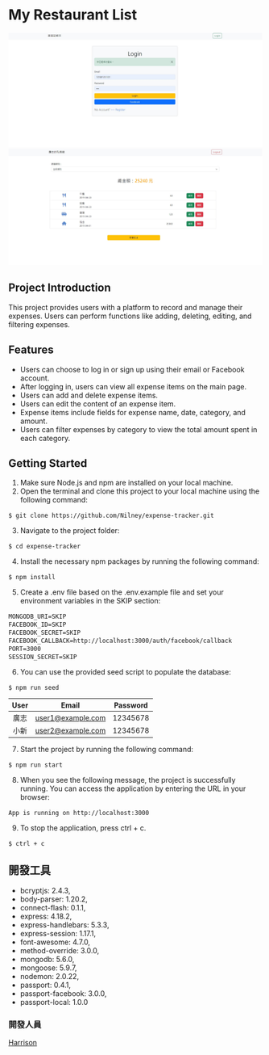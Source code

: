 # My Restaurant List
![Login page for expense-tracker](./public/login.jpg)
![Index page for expense-tracker](./public/index.jpg)

## Project Introduction
This project provides users with a platform to record and manage their expenses. Users can perform functions like adding, deleting, editing, and filtering expenses.

## Features
* Users can choose to log in or sign up using their email or Facebook account.
* After logging in, users can view all expense items on the main page.
* Users can add and delete expense items.
* Users can edit the content of an expense item.
* Expense items include fields for expense name, date, category, and amount.
* Users can filter expenses by category to view the total amount spent in each category.

## Getting Started
1. Make sure Node.js and npm are installed on your local machine.
2. Open the terminal and clone this project to your local machine using the following command:
  ```
  $ git clone https://github.com/Nilney/expense-tracker.git
  ```
3. Navigate to the project folder:
  ```
  $ cd expense-tracker
  ```
4. Install the necessary npm packages by running the following command:
  ```
  $ npm install
  ```
5. Create a .env file based on the .env.example file and set your environment variables in the SKIP section:
  ```
  MONGODB_URI=SKIP
  FACEBOOK_ID=SKIP
  FACEBOOK_SECRET=SKIP
  FACEBOOK_CALLBACK=http://localhost:3000/auth/facebook/callback
  PORT=3000
  SESSION_SECRET=SKIP
  ```
6. You can use the provided seed script to populate the database:
  ```
  $ npm run seed
  ```
| User | Email             | Password |
| :---:| :---------------: | :------: |
| 廣志 | user1@example.com | 12345678 |
| 小新 | user2@example.com | 12345678 |
7. Start the project by running the following command:
  ```
  $ npm run start
  ```
8. When you see the following message, the project is successfully running. You can access the application by entering the URL in your browser:
  ```
  App is running on http://localhost:3000
  ```
9. To stop the application, press ctrl + c.
  ```
  $ ctrl + c
  ```

## 開發工具
- bcryptjs: 2.4.3,
- body-parser: 1.20.2,
- connect-flash: 0.1.1,
- express: 4.18.2,
- express-handlebars: 5.3.3,
- express-session: 1.17.1,
- font-awesome: 4.7.0,
- method-override: 3.0.0,
- mongodb: 5.6.0,
- mongoose: 5.9.7,
- nodemon: 2.0.22,
- passport: 0.4.1,
- passport-facebook: 3.0.0,
- passport-local: 1.0.0

### 開發人員
[Harrison](https://github.com/Harrison0502)